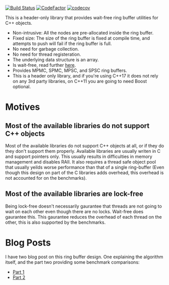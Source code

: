 [![Build Status](https://travis-ci.com/IYP-Programer-Yeah/WaitFreeRingBufferUtilities.svg?branch=master)](https://travis-ci.com/IYP-Programer-Yeah/WaitFreeRingBufferUtilities)
[![CodeFactor](https://www.codefactor.io/repository/github/iyp-programer-yeah/waitfreeringbufferutilities/badge)](https://www.codefactor.io/repository/github/iyp-programer-yeah/waitfreeringbufferutilities)
[![codecov](https://codecov.io/gh/IYP-Programer-Yeah/WaitFreeRingBufferUtilities/branch/master/graph/badge.svg)](https://codecov.io/gh/IYP-Programer-Yeah/WaitFreeRingBufferUtilities)

This is a header-only library that provides wait-free ring buffer utilities for C++ objects.

+ Non-intrusive: All the nodes are pre-allocated inside the ring buffer.
+ Fixed size: The size of the ring buffer is fixed at compile time, and attempts to push will fail if the ring buffer is full.
+ No need for garbage collection.
+ No need for thread registeration.
+ The underlying data structure is an array.
+ Is wait-free, read further [here](https://en.wikipedia.org/wiki/Non-blocking_algorithm#Wait-freedom).
+ Provides MPMC, SPMC, MPSC, and SPSC ring buffers.
+ This is a header only library, and if you're using C++17 it does not rely on any 3rd party libraries, on C++11 you are going to need
Boost optional.

# Motives

## Most of the available libraries do not support C++ objects

Most of the available libraries do not support C++ objects at all, or if they do they don't support them properly.
Available libraries are usually writen in C and support pointers only. This usually results in difficulties in memory management and
disables RAII. It also requires a thread safe object pool that usually yeilds worse performance than that of a single ring-buffer (Even
though this design on part of the C libraries adds overhead, this overhead is not accounted for on the benchmarks).

## Most of the available libraries are lock-free

Being lock-free doesn't necessarily gaurantee that threads are not going to wait on each other even though there are no locks. Wait-free does gaurantee this. This gaurantee reduces the overhead of each thread on the other, this is also supported by the benchmarks.

# Blog Posts

I have two blog post on this ring buffer design. One explaining the algorithm itself, and the part two providing some benchmark
comparisons:

+ [Part 1](https://iyp.home.blog/2019/11/14/what-to-do-when-your-ring-buffers-are-tired-of-waiting/)
+ [Part 2](https://iyp.home.blog/2020/04/05/what-to-do-when-your-ring-buffers-are-tired-of-waiting-pt-2/)
